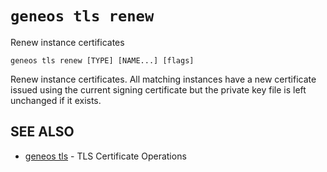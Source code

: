 # `geneos tls renew`

Renew instance certificates

```text
geneos tls renew [TYPE] [NAME...] [flags]
```

Renew instance certificates. All matching instances have a new
certificate issued using the current signing certificate but the
private key file is left unchanged if it exists.

## SEE ALSO

* [geneos tls](geneos_tls.md)	 - TLS Certificate Operations
